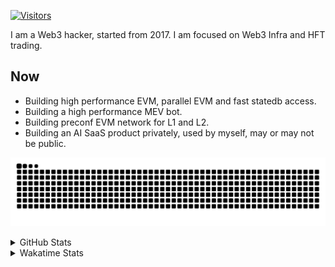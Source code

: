 <!-- markdownlint-disable MD041 MD010 MD033 -->
[![Visitors](https://api.visitorbadge.io/api/daily?path=Akagi201%2FAkagi201&label=Visitors%20Today&countColor=%2337d67a)](https://visitorbadge.io/status?path=Akagi201%2FAkagi201)

I am a Web3 hacker, started from 2017. I am focused on Web3 Infra and HFT trading.

## Now

* Building high performance EVM, parallel EVM and fast statedb access.
* Building a high performance MEV bot.
* Building preconf EVM network for L1 and L2.
* Building an AI SaaS product privately, used by myself, may or may not be public.

[![github contribution grid snake animation](https://raw.githubusercontent.com/Akagi201/Akagi201/output/github-contribution-grid-snake.svg#gh-light-mode-only)](https://github.com/Akagi201)

<details>
<summary>GitHub Stats</summary>
  <a href="https://github.com/Akagi201"><img alt="Profile Detail" src="https://raw.githubusercontent.com/Akagi201/Akagi201/master/profile-summary-card-output/dracula/0-profile-details.svg" /></a>
  <a href="https://github.com/Akagi201"><img alt="Github Stats" src="https://raw.githubusercontent.com/Akagi201/Akagi201/master/profile-summary-card-output/dracula/3-stats.svg" /></a>
  <a href="https://github.com/Akagi201"><img alt="Lang By Commits" src="https://raw.githubusercontent.com/Akagi201/Akagi201/master/profile-summary-card-output/dracula/2-most-commit-language.svg" /></a>
</details>

<details>
<summary>Wakatime Stats</summary>
<br>

<!--START_SECTION:waka-->

```txt
From: 07 November 2024 - To: 14 November 2024

Total Time: 54 hrs 1 min

Other        22 hrs 31 mins  ██████████▒░░░░░░░░░░░░░░   41.71 %
Rust         14 hrs 39 mins  ██████▓░░░░░░░░░░░░░░░░░░   27.13 %
sh           6 hrs 9 mins    ███░░░░░░░░░░░░░░░░░░░░░░   11.41 %
Go           2 hrs 54 mins   █▒░░░░░░░░░░░░░░░░░░░░░░░   05.40 %
INI          2 hrs 19 mins   █░░░░░░░░░░░░░░░░░░░░░░░░   04.30 %
TOML         1 hr 52 mins    █░░░░░░░░░░░░░░░░░░░░░░░░   03.48 %
Markdown     1 hr 17 mins    ▓░░░░░░░░░░░░░░░░░░░░░░░░   02.40 %
Bash         1 hr 4 mins     ▓░░░░░░░░░░░░░░░░░░░░░░░░   02.00 %
YAML         22 mins         ▒░░░░░░░░░░░░░░░░░░░░░░░░   00.70 %
Solidity     13 mins         ░░░░░░░░░░░░░░░░░░░░░░░░░   00.42 %
```

<!--END_SECTION:waka-->

</details>
